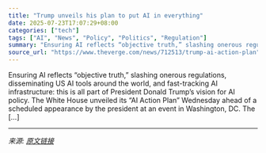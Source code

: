 ```yaml
---
title: "Trump unveils his plan to put AI in everything"
date: 2025-07-23T17:07:29+08:00
categories: ["tech"]
tags: ["AI", "News", "Policy", "Politics", "Regulation"]
summary: "Ensuring AI reflects “objective truth,” slashing onerous regulations, disseminating US AI tools around the world, and fast-tracking AI infrastructure: this is all part of President Donald Trump’s visi"
source_url: "https://www.theverge.com/news/712513/trump-ai-action-plan"
---
```


Ensuring AI reflects “objective truth,” slashing onerous regulations, disseminating US AI tools around the world, and fast-tracking AI infrastructure: this is all part of President Donald Trump’s vision for AI policy. The White House unveiled its “AI Action Plan” Wednesday ahead of a scheduled appearance by the president at an event in Washington, DC. The [&#8230;]

---

*来源: [原文链接](https://www.theverge.com/news/712513/trump-ai-action-plan)*
